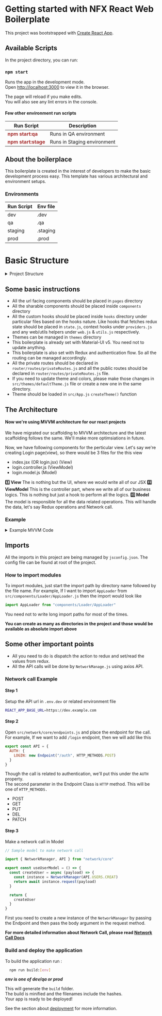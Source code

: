 # Getting started with NFX React Web Boilerplate

This project was bootstrapped with [Create React App](https://github.com/facebook/create-react-app).

## Available Scripts

In the project directory, you can run:

### `npm start`

Runs the app in the development mode.\
Open [http://localhost:3000](http://localhost:3000) to view it in the browser.

The page will reload if you make edits.\
You will also see any lint errors in the console.

#### Few other environment run scripts

| Run Script                                           | Description                 |
| ---------------------------------------------------- | --------------------------- |
| <span style="color:brown">**npm start:qa**</span>    | Runs in QA environment      |
| <span style="color:brown">**npm start:stage**</span> | Runs in Staging environment |

## About the boilerplace

This boilerplate is created in the interest of developers to make the basic development process easy. This template has various architectural and environment setups.

### Environments

| Run Script | Env file |
| ---------- | -------- |
| dev        | .dev     |
| qa         | .qa      |
| staging    | .staging |
| prod       | .prod    |

# Basic Structure

<details>
  <summary>Project Structure</summary>
  ```
  📦project
  ┣ 📂.github
  ┃ ┗ 📜pull_request_template.md
  ┣ 📂.husky
  ┃ ┣ 📂_
  ┃ ┃ ┣ 📜.gitignore
  ┃ ┃ ┗ 📜husky.sh
  ┃ ┗ 📜pre-commit
  ┣ 📂.vscode
  ┃ ┗ 📜settings.json
  ┣ 📂jest
  ┃ ┗ 📜setup.js
  ┣ 📂public
  ┃ ┣ 📜favicon.ico
  ┃ ┣ 📜index.html
  ┃ ┣ 📜logo192.png
  ┃ ┣ 📜logo512.png
  ┃ ┣ 📜manifest.json
  ┃ ┗ 📜robots.txt
  ┣ 📂src
  ┃ ┣ 📂__tests__
  ┃ ┃ ┗ 📜App.test.js
  ┃ ┣ 📂assets
  ┃ ┃ ┣ 📂animations
  ┃ ┃ ┃ ┗ 📜default-loader.json
  ┃ ┃ ┗ 📂images
  ┃ ┃ ┃ ┣ 📂backgrounds
  ┃ ┃ ┃ ┃ ┣ 📜error-404.png
  ┃ ┃ ┃ ┃ ┗ 📜eugene-golovesov-nr5zYqe0uiQ-unsplash.jpg
  ┃ ┃ ┃ ┗ 📂placeholders
  ┃ ┃ ┃ ┃ ┗ 📜onboardingng.jpg
  ┃ ┣ 📂auth
  ┃ ┃ ┗ 📜AuthContext.js
  ┃ ┣ 📂components
  ┃ ┃ ┗ 📂Loader
  ┃ ┃ ┃ ┣ 📜AppLoader.js
  ┃ ┃ ┃ ┗ 📜Loader.module.css
  ┃ ┣ 📂constants
  ┃ ┃ ┗ 📜cookieKeys.js
  ┃ ┣ 📂helpers
  ┃ ┃ ┣ 📂__tests__
  ┃ ┃ ┃ ┣ 📜functionTests.js
  ┃ ┃ ┃ ┗ 📜sorterTests.js
  ┃ ┃ ┣ 📂app-dates
  ┃ ┃ ┃ ┗ 📜dates.js
  ┃ ┃ ┗ 📂validators
  ┃ ┃ ┃ ┣ 📜forgotPassword.js
  ┃ ┃ ┃ ┗ 📜login.js
  ┃ ┣ 📂hooks
  ┃ ┃ ┣ 📜providers.js
  ┃ ┃ ┣ 📜state.js
  ┃ ┃ ┣ 📜utils.js
  ┃ ┃ ┗ 📜web.js
  ┃ ┣ 📂layout
  ┃ ┃ ┣ 📜privateLayout.js
  ┃ ┃ ┣ 📜privateLayoutStyles.js
  ┃ ┃ ┣ 📜publicLayout.jsx
  ┃ ┃ ┗ 📜publicLayoutStyles.js
  ┃ ┣ 📂network
  ┃ ┃ ┣ 📂config
  ┃ ┃ ┃ ┣ 📜endpoints.js
  ┃ ┃ ┃ ┗ 📜serverConfig.js
  ┃ ┃ ┣ 📂core
  ┃ ┃ ┃ ┣ 📜abortController.js
  ┃ ┃ ┃ ┣ 📜httpHelper.js
  ┃ ┃ ┃ ┣ 📜index.js
  ┃ ┃ ┃ ┣ 📜networkManager.js
  ┃ ┃ ┃ ┣ 📜offlineManager.js
  ┃ ┃ ┃ ┣ 📜responseParser.js
  ┃ ┃ ┃ ┣ 📜statusCode.js
  ┃ ┃ ┃ ┗ 📜tokenRefresher.js
  ┃ ┃ ┗ 📂offline
  ┃ ┃ ┃ ┣ 📂files
  ┃ ┃ ┃ ┃ ┗ 📜login.json
  ┃ ┃ ┃ ┗ 📜index.js
  ┃ ┣ 📂pages
  ┃ ┃ ┣ 📂private
  ┃ ┃ ┃ ┣ 📂dashboard
  ┃ ┃ ┃ ┃ ┗ 📜index.jsx
  ┃ ┃ ┃ ┃ ┣ 📜dashboard.controller.js
  ┃ ┃ ┃ ┃ ┗ 📜dashboard.model.js
  ┃ ┃ ┣ 📂public
  ┃ ┃ ┃ ┣ 📂login
  ┃ ┃ ┃ ┃ ┣ 📜index.jsx
  ┃ ┃ ┃ ┃ ┣ 📜login.controller.js
  ┃ ┃ ┃ ┃ ┗ 📜login.model.js
  ┃ ┃ ┃ ┗ 📜commonStyles.js
  ┃ ┃ ┗ 📜Error404.jsx
  ┃ ┣ 📂redux
  ┃ ┃ ┣ 📂dispatcher
  ┃ ┃ ┃ ┗ 📜Loader.js
  ┃ ┃ ┣ 📂slices
  ┃ ┃ ┃ ┣ 📜appSlice.js
  ┃ ┃ ┃ ┗ 📜loaderSlice.js
  ┃ ┃ ┗ 📜store.js
  ┃ ┣ 📂router
  ┃ ┃ ┣ 📂routes
  ┃ ┃ ┃ ┣ 📜dashboardRoutes.js
  ┃ ┃ ┃ ┣ 📜index.js
  ┃ ┃ ┃ ┣ 📜privateRoutes.js
  ┃ ┃ ┃ ┗ 📜publicRoutes.js
  ┃ ┃ ┗ 📜index.jsx
  ┃ ┣ 📂styles
  ┃ ┃ ┣ 📜global.scss
  ┃ ┃ ┗ 📜variables.scss
  ┃ ┣ 📂themes
  ┃ ┃ ┗ 📜defaultTheme.js
  ┃ ┣ 📜.DS_Store
  ┃ ┣ 📜App.css
  ┃ ┣ 📜App.js
  ┃ ┣ 📜index.css
  ┃ ┣ 📜index.js
  ┃ ┣ 📜logo.svg
  ┃ ┣ 📜reportWebVitals.js
  ┃ ┗ 📜setupTests.js
  ┣ 📜.DS_Store
  ┣ 📜.editorconfig
  ┣ 📜.env
  ┣ 📜.env.dev
  ┣ 📜.env.prod
  ┣ 📜.env.qa
  ┣ 📜.env.staging
  ┣ 📜.eslintrc.js
  ┣ 📜.gitignore
  ┣ 📜.prettierrc
  ┣ 📜NETWORK.MD
  ┣ 📜README.md
  ┣ 📜jest.config.js
  ┣ 📜jsconfig.json
  ┣ 📜package-lock.json
  ┗ 📜package.json
  ```
</details>

## Some basic instructions

- All the url facing components should be placed in `pages` directory
- All the sharable components should be placed inside `components` directory
- All the custom hooks should be placed inside `hooks` directory under particular files based on the hooks nature. Like hooks that fetches redux state should be placed in `state.js`, context hooks under `providers.js` and any web/utils helpers under `web.js` & `utils.js` respectively.
- Themes can be managed in `themes` directory
- This boilerplate is already set with Material-UI v5. You need not to update anything.
- This boilerplate is also set with Redux and authentication flow. So all the routing can be managed accordingly.
- All the private routes should be declared in `router/routes/privateRoutes.js` and all the public routes should be declared in `router/routes/privateRoutes.js` file.
- If you need to update theme and colors, please make those changes in `src/themes/defaultTheme.js` file or create a new one in the same directory.
- Theme should be loaded in `src/App.js` `createTheme()` function

## The Architecture

#### **Now we're using MVVM architecture for our react projects**

We have migrated our scaffolding to MVVM architecture and the latest scaffolding follows the same. We'll make more optimsiations in future.

Now, we have following components for the perticular view. Let's say we're creating Login page(view), so there would be 3 files for the this view

- index.jsx (OR login.jsx) (View)
- login.controller.js (ViewModel)
- login.model.js (Model)

**:one: View** The is nothing but the UI, where we would write all of our JSX
**:two: ViewModel** This is the controller part, where we write all of our business logics. This is nothing but just a hook to perform all the logics.
**:three: Model** The model is responsible for all the data related operations. This will handle the data, let's say Redux operations and Network call.

### Example

<details>
  <summary>Example MVVM Code</summary>
  ### View
  ```js
    // login.jsx
    import React from "react"
    import { Typography, TextField, Grid, Divider, Box, InputLabel, InputAdornment, IconButton } from "@mui/material"
    import { Visibility, VisibilityOff } from "@mui/icons-material"
    import { Formik } from "formik"
    import { useStyles } from "../commonStyles"
    import { LoadingButton } from "@mui/lab"
    import LockOpenIcon from "@mui/icons-material/LockOpen"
    import { LoginValidator } from "helpers/validators/login"
    import { useLoginController } from "./login.controller"

    const Login = () => {
      const styles = useStyles()
      const controller = useLoginController()

      return (
        <Box sx={styles.container}>
          <Typography align="left" variant="h3">
            Sign In
          </Typography>
          <Typography sx={styles.topLabel} variant="subtitle">
            Enter Your Credentials
          </Typography>
          <Grid sx={styles.form} container spacing={2}>
            <Divider />
            <Formik
              validateOnMount
              initialValues={LoginValidator.initialValues}
              validationSchema={LoginValidator.validationSchema}
              onSubmit={controller.handleLogin}
            >
              {(formik) => (
                <React.Fragment>
                  <Grid item xs={12}>
                    <TextField name="email" />
                  </Grid>

                  <Grid item xs={12}>
                    <TextField name="password" />
                  </Grid>

                  <Grid sx={styles.buttonContainer} item xs={12}>
                    <LoadingButton
                      type="submit"
                      disabled={!isValid || controller.showLoader}
                      variant="contained"
                      sx={styles.submitBtn}
                      size="large"
                      onClick={handleSubmit}
                      loading={controller.showLoader}
                      loadingPosition="start"
                      startIcon={<LockOpenIcon />}
                    >
                      Sign In
                    </LoadingButton>
                  </Grid>
                </React.Fragment>
              )}
            </Formik>
          </Grid>
        </Box>
      )
    }

    export default Login

````

### Controller
```js
  import { useState } from "react"
  import { useCookies } from "react-cookie"
  import { CookieKeys, CookieOptions } from "constants/cookieKeys"
  import { useNavigate } from "react-router-dom"
  import { useLoginModel } from "./login.model"

  export const useLoginController = () => {
    const [showPassword, setShowPassword] = useState(false)
    const [showLoader, setShowLoader] = useState(false)
    // eslint-disable-next-line no-unused-vars
    const [cookies, setCookie] = useCookies([CookieKeys.Auth])
    const navigate = useNavigate()
    const model = useLoginModel()

    const togglePasswordVisiblity = () => {
      setShowPassword((prev) => !prev)
    }

    const handleLogin = async (values) => {
      setShowLoader(true)
      const response = await model.loginByEmail(values)
      setShowLoader(false)
      if (response.success) {
        setCookie(CookieKeys.Auth, response.data.token, CookieOptions)
      } else {
        // TODO: show error toast
      }
    }

    const navigateToForgotPassword = () => {
      navigate("/auth/forgot-password")
    }

    return {
      showPassword,
      showLoader,
      togglePasswordVisiblity,
      handleLogin,
      navigateToForgotPassword
    }
  }
````

### Model

```js
import { NetworkManager, API } from "network/core"

export const useLoginModel = () => {
  const loginByEmail = async (values) => {
    const instance = NetworkManager(API.AUTH.LOGIN)
    return await instance.request(values)
  }

  return {
    loginByEmail
  }
}
```

</details>

## Imports

All the imports in this project are being managed by `jsconfig.json`. The config file can be found at root of the project.

### How to import modules

To import modules, just start the import path by directory name followed by the file name.
For example, If I want to import `AppLoader` from `src/components/Loader/AppLoader.js` then the import would look like

```js
import AppLoader from "components/Loader/AppLoader"
```

You need not to write long import paths for most of the times.

**You can create as many as directories in the project and those would be available as absolute import above**

## Some other important points

- All you need to do is dispatch the action to redux and set/read the values from redux.
- All the API calls will be done by `NetworkManage.js` using axios API.

### Network call Example

#### Step 1

Setup the API url in `.env.dev` or related environment file

```bash
REACT_APP_BASE_URL=https://dev.example.com
```

#### Step 2

Open `src/network/core/endpoints.js` and place the endpoint for the call. For example, If we want to add `/login` endpoint, then we will add like this

```js
export const API = {
  AUTH: {
    LOGIN: new Endpoint("/auth", HTTP_METHODS.POST)
  }
}
```

Though the call is related to authentication, we'll put this under the `AUTH` property. \
The second parameter in the Endpoint Class is `HTTP` method. This will be one of `HTTP_METHODS.`

- POST
- GET
- PUT
- DEL
- PATCH

#### Step 3

Make a network call in Model

```js
// Sample model to make network call

import { NetworkManager, API } from "network/core"

export const useUserModel = () => {
  const createUser = async (payload) => {
    const instance = NetworkManager(API.USERS.CREAT)
    return await instance.request(payload)
  }

  return {
    createUser
  }
}
```

First you need to create a new instance of the `NetworkManager` by passing the Endpoint and then pass the body argument in the request method.

**For more detailed information about Network Call, please read [Network Call Docs](/NETWORK.MD)**

### Build and deploy the application

To build the application run :

```bash
  npm run build:[env]
```

**_env is one of dev/qa or prod_**

This will generate the `build` folder.\
The build is minified and the filenames include the hashes.\
Your app is ready to be deployed!

See the section about [deployment](https://facebook.github.io/create-react-app/docs/deployment) for more information.
